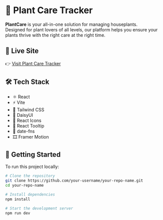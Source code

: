# 🌿 Plant Care Tracker

**PlantCare** is your all-in-one solution for managing houseplants.  
Designed for plant lovers of all levels, our platform helps you ensure your plants thrive with the right care at the right time.

## 🔗 Live Site

👉 [Visit Plant Care Tracker](https://plant-care-tracker-6bc76.web.app/about)

## 🛠️ Tech Stack

- ⚛️ React
- ⚡ Vite
- 🎨 Tailwind CSS
- 🌼 DaisyUI
- 🧩 React Icons
- 💬 React Tooltip
- 📅 date-fns
- 🎞 Framer Motion

## 🚀 Getting Started

To run this project locally:

```bash
# Clone the repository
git clone https://github.com/your-username/your-repo-name.git
cd your-repo-name

# Install dependencies
npm install

# Start the development server
npm run dev
